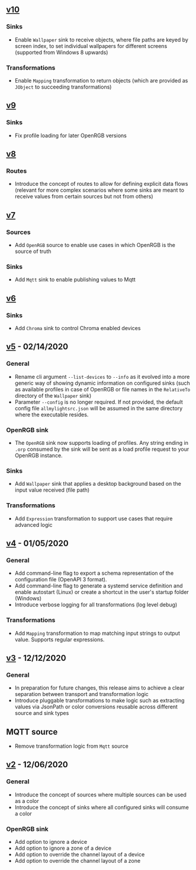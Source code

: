 ## [v10]

### Sinks
- Enable `Wallpaper` sink to receive objects, where file paths are keyed by 
  screen index, to set individual wallpapers for different screens (supported 
  from Windows 8 upwards)
### Transformations
- Enable `Mapping` transformation to return objects (which are provided as 
  `JObject` to succeeding transformations)

## [v9]

### Sinks
- Fix profile loading for later OpenRGB versions

## [v8]

### Routes
- Introduce the concept of routes to allow for defining explicit data flows 
  (relevant for more complex scenarios where some sinks are meant to receive 
  values from certain sources but not from others)
  

## [v7]

### Sources
- Add `OpenRGB` source to enable use cases in which OpenRGB is the source of 
truth

### Sinks
- Add `Mqtt` sink to enable publishing values to Mqtt
## [v6]

### Sinks
- Add `Chroma` sink to control Chroma enabled devices

## [v5] - 02/14/2020

### General
- Rename cli argument `--list-devices` to `--info` as it evolved into a more 
generic way of showing dynamic information on configured sinks (such as available 
profiles in case of OpenRGB or file names in the `RelativeTo` directory of the 
`Wallpaper` sink)
- Parameter `--config` is no longer required. If not provided, the default config 
file `allmylightsrc.json` will be assumed in the same directory where the 
executable resides.

### OpenRGB sink
- The `OpenRGB` sink now supports loading of profiles. Any string ending in `.orp` 
consumed by the sink will be sent as a load profile request to your OpenRGB instance.

### Sinks
- Add `Wallpaper` sink that applies a desktop background based on the input value 
received (file path)
### Transformations
- Add `Expression` transformation to support use cases that require advanced logic

## [v4] - 01/05/2020

### General
- Add command-line flag to export a schema representation of the configuration 
file (OpenAPI 3 format).
- Add command-line flag to generate a systemd service definition and enable 
autostart (Linux) or create a shortcut in the user's startup folder (Windows)
- Introduce verbose logging for all transformations (log level debug)

### Transformations
- Add `Mapping` transformation to map matching input strings to output value.
Supports regular expressions.

## [v3] - 12/12/2020
### General
- In preparation for future changes, this release aims to achieve a clear 
separation between transport and transformation logic
- Introduce pluggable transformations to make logic such as extracting values 
via JsonPath or color conversions reusable across different source and sink types
## MQTT source
- Remove transformation logic from `Mqtt` source

## [v2] - 12/06/2020
### General
- Introduce the concept of sources where multiple sources can be used as a color 
- Introduce the concept of sinks where all configured sinks will consume a color
### OpenRGB sink
- Add option to ignore a device
- Add option to ignore a zone of a device
- Add option to override the channel layout of a device
- Add option to override the channel layout of a zone

[v10]: https://github.com/sparten11740/allmylights/compare/v9...v10
[v9]: https://github.com/sparten11740/allmylights/compare/v8...v9
[v8]: https://github.com/sparten11740/allmylights/compare/v7...v8
[v7]: https://github.com/sparten11740/allmylights/compare/v6...v7
[v6]: https://github.com/sparten11740/allmylights/compare/v5...v6
[v5]: https://github.com/sparten11740/allmylights/compare/v4...v5
[v4]: https://github.com/sparten11740/allmylights/compare/v3...v4
[v3]: https://github.com/sparten11740/allmylights/compare/v2...v3
[v2]: https://github.com/sparten11740/allmylights/compare/v1...v2
